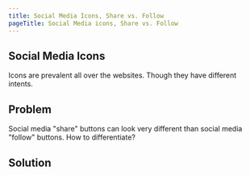 ```yaml
---
title: Social Media Icons, Share vs. Follow
pageTitle: Social Media icons, Share vs. Follow
---
```


## Social Media Icons

Icons are prevalent all over the websites. Though they have different intents. 

## Problem

Social media "share" buttons can look very different than social media "follow" buttons. How to differentiate? 

## Solution

